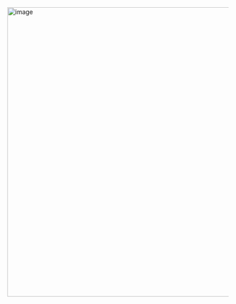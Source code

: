 <img width="1512" height="658" alt="image" src="https://github.com/user-attachments/assets/3e3d4574-0141-41bb-9c41-f1fc1fb617e0" />

